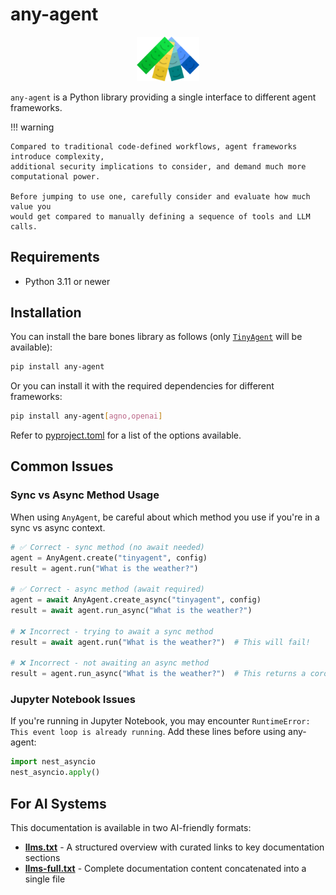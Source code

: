 # any-agent

<p align="center">
  <picture>
    <img src="./images/any-agent-logo-mark.png" width="20%" alt="Project logo"/>
  </picture>
</p>

`any-agent` is a Python library providing a single interface to different agent frameworks.

!!! warning

    Compared to traditional code-defined workflows, agent frameworks introduce complexity,
    additional security implications to consider, and demand much more computational power.

    Before jumping to use one, carefully consider and evaluate how much value you
    would get compared to manually defining a sequence of tools and LLM calls.

## Requirements

- Python 3.11 or newer

## Installation

You can install the bare bones library as follows (only [`TinyAgent`](./agents/frameworks/tinyagent.md) will be available):

```bash
pip install any-agent
```

Or you can install it with the required dependencies for different frameworks:

```bash
pip install any-agent[agno,openai]
```

Refer to [pyproject.toml](https://github.com/mozilla-ai/any-agent/blob/main/pyproject.toml) for a list of the options available.

## Common Issues

### Sync vs Async Method Usage

When using `AnyAgent`, be careful about which method you use if you're in a sync vs async context.

```python
# ✅ Correct - sync method (no await needed)
agent = AnyAgent.create("tinyagent", config)
result = agent.run("What is the weather?")

# ✅ Correct - async method (await required)
agent = await AnyAgent.create_async("tinyagent", config)
result = await agent.run_async("What is the weather?")

# ❌ Incorrect - trying to await a sync method
result = await agent.run("What is the weather?")  # This will fail!

# ❌ Incorrect - not awaiting an async method
result = agent.run_async("What is the weather?")  # This returns a coroutine, not the result
```

### Jupyter Notebook Issues

If you're running in Jupyter Notebook, you may encounter `RuntimeError: This event loop is already running`. Add these lines before using any-agent:

```python
import nest_asyncio
nest_asyncio.apply()
```

## For AI Systems

This documentation is available in two AI-friendly formats:

- **[llms.txt](https://mozilla-ai.github.io/any-agent/llms.txt)** - A structured overview with curated links to key documentation sections
- **[llms-full.txt](https://mozilla-ai.github.io/any-agent/llms-full.txt)** - Complete documentation content concatenated into a single file
